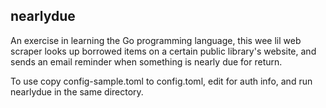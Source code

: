 
## nearlydue


An exercise in learning the Go programming language, this wee lil web scraper looks up borrowed items on 
a certain public library's website, and sends an email reminder when something is nearly due for return.

To use copy config-sample.toml to config.toml, edit for auth info, and run nearlydue in the same directory.

